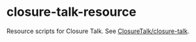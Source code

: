 # closure-talk-resource

Resource scripts for Closure Talk. See [ClosureTalk/closure-talk](https://github.com/ClosureTalk/closure-talk).
